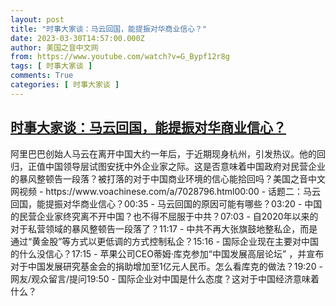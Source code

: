 ```yaml
---
layout: post
title: "时事大家谈：马云回国，能提振对华商业信心？"
date: 2023-03-30T14:57:00.000Z
author: 美国之音中文网
from: https://www.youtube.com/watch?v=G_Bypf12r8g
tags: [ 时事大家谈 ]
comments: True
categories: [ 时事大家谈 ]
---
```

<!--1680188220000-->
[时事大家谈：马云回国，能提振对华商业信心？](https://www.youtube.com/watch?v=G_Bypf12r8g)
------

<div>
阿里巴巴创始人马云在离开中国大约一年后，于近期现身杭州，引发热议。他的回归，正值中国领导层试图安抚中外企业家之际。这是否意味着中国政府对民营企业的暴风整顿告一段落？被打落的对于中国商业环境的信心能拾回吗？美国之音中文网视频 - https://www.voachinese.com/a/7028796.html00:00 - 话题二：马云回国，能提振对华商业信心？00:35 - 马云回国的原因可能有哪些？03:20 - 中国的民营企业家终究离不开中国？也不得不屈服于中共？07:03 - 自2020年以来的对于私营领域的暴风整顿告一段落了？11:17 - 中共不再大张旗鼓地整私企，而是通过“黄金股”等方式以更低调的方式控制私企？15:16 - 国际企业现在主要对中国的什么没信心？17:15 - 苹果公司CEO蒂姆·库克参加“中国发展高层论坛” ，并宣布对于中国发展研究基金会的捐助增加至1亿元人民币。怎么看库克的做法？19:20 - 网友/观众留言/提问19:50 - 国际企业对中国是什么态度？这对于中国经济意味着什么？
</div>
